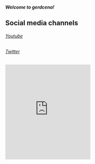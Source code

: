 ##### Welcome to gerdcena!

## Social media channels
###### <a href="https://www.youtube.com/@g3rdd">Youtube</a>
###### <a href="https://x.com/GerdWasTaken">Twitter</a>

<iframe src="https://www.guilded.gg/canvas_index.html?route=%2Fcanvas%2Fembed%2Fteamcard%2FE9Meko3E" style="border:0px #ffffff none;" name="myiFrame" scrolling="no" frameborder="1" marginheight="0px" marginwidth="0px" height="300px" width="268px" allowfullscreen></iframe>

